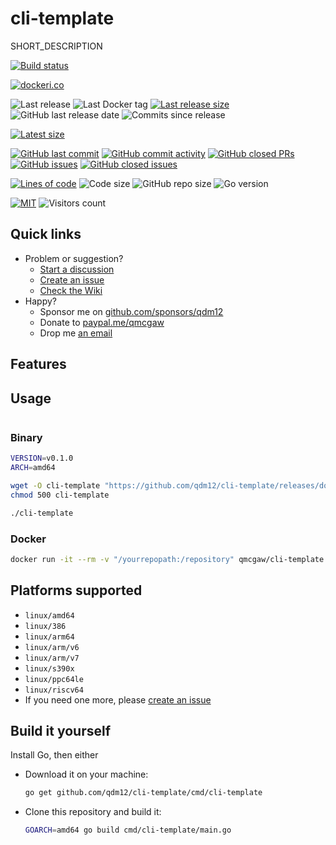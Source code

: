 # cli-template

SHORT_DESCRIPTION

[![Build status](https://github.com/qdm12/cli-template/actions/workflows/ci.yml/badge.svg)](https://github.com/qdm12/cli-template/actions/workflows/ci.yml)

[![dockeri.co](https://dockeri.co/image/qmcgaw/cli-template)](https://hub.docker.com/r/qmcgaw/cli-template)

![Last release](https://img.shields.io/github/release/qdm12/cli-template?label=Last%20release)
![Last Docker tag](https://img.shields.io/docker/v/qmcgaw/cli-template?sort=semver&label=Last%20Docker%20tag)
[![Last release size](https://img.shields.io/docker/image-size/qmcgaw/cli-template?sort=semver&label=Last%20released%20image)](https://hub.docker.com/r/qmcgaw/cli-template/tags?page=1&ordering=last_updated)
![GitHub last release date](https://img.shields.io/github/release-date/qdm12/cli-template?label=Last%20release%20date)
![Commits since release](https://img.shields.io/github/commits-since/qdm12/cli-template/latest?sort=semver)

[![Latest size](https://img.shields.io/docker/image-size/qmcgaw/cli-template/latest?label=Latest%20image)](https://hub.docker.com/r/qmcgaw/cli-template/tags)

[![GitHub last commit](https://img.shields.io/github/last-commit/qdm12/cli-template.svg)](https://github.com/qdm12/cli-template/commits/main)
[![GitHub commit activity](https://img.shields.io/github/commit-activity/y/qdm12/cli-template.svg)](https://github.com/qdm12/cli-template/graphs/contributors)
[![GitHub closed PRs](https://img.shields.io/github/issues-pr-closed/qdm12/cli-template.svg)](https://github.com/qdm12/cli-template/pulls?q=is%3Apr+is%3Aclosed)
[![GitHub issues](https://img.shields.io/github/issues/qdm12/cli-template.svg)](https://github.com/qdm12/cli-template/issues)
[![GitHub closed issues](https://img.shields.io/github/issues-closed/qdm12/cli-template.svg)](https://github.com/qdm12/cli-template/issues?q=is%3Aissue+is%3Aclosed)

[![Lines of code](https://img.shields.io/tokei/lines/github/qdm12/cli-template)](https://github.com/qdm12/cli-template)
![Code size](https://img.shields.io/github/languages/code-size/qdm12/cli-template)
![GitHub repo size](https://img.shields.io/github/repo-size/qdm12/cli-template)
![Go version](https://img.shields.io/github/go-mod/go-version/qdm12/cli-template)

[![MIT](https://img.shields.io/github/license/qdm12/cli-template)](https://github.com/qdm12/cli-template/master/LICENSE)
![Visitors count](https://visitor-badge.laobi.icu/badge?page_id=cli-template.readme)

## Quick links

- Problem or suggestion?
  - [Start a discussion](https://github.com/qdm12/cli-template/discussions)
  - [Create an issue](https://github.com/qdm12/cli-template/issues)
  - [Check the Wiki](https://github.com/qdm12/cli-template/wiki)
- Happy?
  - Sponsor me on [github.com/sponsors/qdm12](https://github.com/sponsors/qdm12)
  - Donate to [paypal.me/qmcgaw](https://www.paypal.me/qmcgaw)
  - Drop me [an email](mailto:quentin.mcgaw@gmail.com)

## Features

## Usage

```sh

```

### Binary

```sh
VERSION=v0.1.0
ARCH=amd64

wget -O cli-template "https://github.com/qdm12/cli-template/releases/download/$VERSION/cli-template_$VERSION_linux_$ARCH"
chmod 500 cli-template

./cli-template
```

### Docker

```sh
docker run -it --rm -v "/yourrepopath:/repository" qmcgaw/cli-template:v0.1.0
```

## Platforms supported

- `linux/amd64`
- `linux/386`
- `linux/arm64`
- `linux/arm/v6`
- `linux/arm/v7`
- `linux/s390x`
- `linux/ppc64le`
- `linux/riscv64`
- If you need one more, please [create an issue](https://github.com/qdm12/cli-template/issues/new)

## Build it yourself

Install Go, then either

- Download it on your machine:

  ```sh
  go get github.com/qdm12/cli-template/cmd/cli-template
  ```

- Clone this repository and build it:

  ```sh
  GOARCH=amd64 go build cmd/cli-template/main.go
  ```
